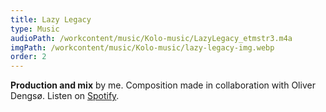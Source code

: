 ```yaml
---
title: Lazy Legacy
type: Music
audioPath: /workcontent/music/Kolo-music/LazyLegacy_etmstr3.m4a
imgPath: /workcontent/music/Kolo-music/lazy-legacy-img.webp
order: 2
---
```

**Production and mix** by me.
Composition made in collaboration with Oliver Dengsø.
Listen on [Spotify](https://open.spotify.com/track/3nNpxwma0gqAjTc3hvFqXs?si=6cf7754b8fd24ab8).